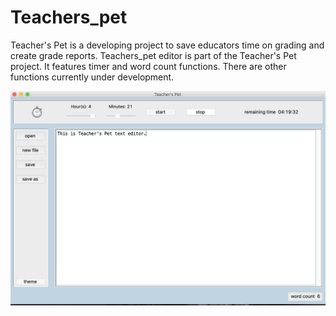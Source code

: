 # Teachers_pet
Teacher's Pet is a developing project to save educators time on grading and create grade reports.
Teachers_pet editor is part of the Teacher's Pet project. It features timer and word count functions. 
There are other functions currently under development.

![layout of editor](screenshots/layout.png)


